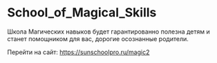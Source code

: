 # School_of_Magical_Skills
Школа Магических навыков будет гарантированно полезна детям и станет помощником для вас, дорогие осознанные родители.

Перейти на сайт: https://sunschoolpro.ru/magic2
